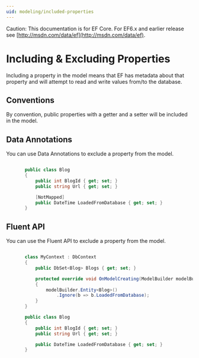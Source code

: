 ```yaml
---
uid: modeling/included-properties
---
```

Caution: This documentation is for EF Core. For EF6.x and earlier release see [http://msdn.com/data/ef](http://msdn.com/data/ef).

# Including & Excluding Properties

Including a property in the model means that EF has metadata about that property and will attempt to read and write values from/to the database.

## Conventions

By convention, public properties with a getter and a setter will be included in the model.

## Data Annotations

You can use Data Annotations to exclude a property from the model.

<!-- [!code-csharp[Main](samples/Modeling/DataAnnotations/Samples/IgnoreProperty.cs?highlight=6)] -->

````c#

       public class Blog
       {
           public int BlogId { get; set; }
           public string Url { get; set; }

           [NotMapped]
           public DateTime LoadedFromDatabase { get; set; }
       }

   ````

## Fluent API

You can use the Fluent API to exclude a property from the model.

<!-- [!code-csharp[Main](samples/Modeling/FluentAPI/Samples/IgnoreProperty.cs?highlight=7,8)] -->

````c#

       class MyContext : DbContext
       {
           public DbSet<Blog> Blogs { get; set; }

           protected override void OnModelCreating(ModelBuilder modelBuilder)
           {
               modelBuilder.Entity<Blog>()
                   .Ignore(b => b.LoadedFromDatabase);
           }
       }

       public class Blog
       {
           public int BlogId { get; set; }
           public string Url { get; set; }

           public DateTime LoadedFromDatabase { get; set; }
       }

   ````
